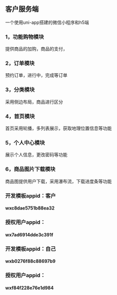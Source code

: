 ## 客户服务端
一个使用uni-app搭建的微信小程序和h5端
### 1，功能购物模块
提供商品的加购，商品的支付，
### 2，订单模块
预约订单，进行中，完成等订单
### 3，分类模块
采用侧边布局，商品进行区分
### 4，首页模块
首页采用轮播，多列表展示，获取地理位置信息等功能
### 5，个人中心模块
展示个人信息，更改密码等功能
### 6，商品图片下载模块
商品图提供用户下载，采用瀑布流，下载进度条等功能


### 开发模板appid：客户
#### wxc8dae5751b88ea32

### 授权用户appid：
#### wx7ad6914dde3c391f


### 开发模板appid：自己
#### wxb0276f88c88697b9

### 授权用户appid：
#### wxf84f228e76e1d984
